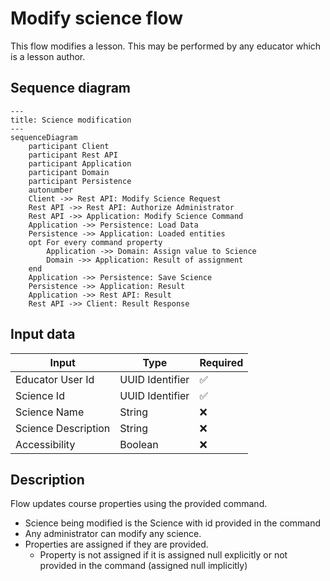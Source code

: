 # Modify science flow

This flow modifies a lesson. This may be performed by any educator which is a lesson author.

## Sequence diagram

```mermaid
---
title: Science modification
---
sequenceDiagram
    participant Client
    participant Rest API
    participant Application
    participant Domain
    participant Persistence
    autonumber
    Client ->> Rest API: Modify Science Request
    Rest API ->> Rest API: Authorize Administrator
    Rest API ->> Application: Modify Science Command
    Application ->> Persistence: Load Data
    Persistence ->> Application: Loaded entities
    opt For every command property
        Application ->> Domain: Assign value to Science
        Domain ->> Application: Result of assignment
    end
    Application ->> Persistence: Save Science
    Persistence ->> Application: Result
    Application ->> Rest API: Result
    Rest API ->> Client: Result Response
```

## Input data

| Input               | Type            | Required |
|---------------------|-----------------|----------|
| Educator User Id    | UUID Identifier | ✅        |
| Science Id          | UUID Identifier | ✅        |
| Science Name        | String          | ❌        |
| Science Description | String          | ❌        |
| Accessibility       | Boolean         | ❌        |

## Description

Flow updates course properties using the provided command.

- Science being modified is the Science with id provided in the command
- Any administrator can modify any science.
- Properties are assigned if they are provided.
    - Property is not assigned if it is assigned null explicitly or not provided in the command (assigned null
      implicitly)